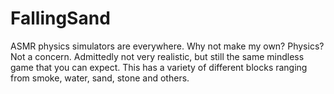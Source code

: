 # FallingSand
ASMR physics simulators are everywhere. Why not make my own? Physics? Not a concern. Admittedly not very realistic, but still the same mindless game that you can expect. This has a variety of different blocks ranging from smoke, water, sand, stone and others. 
